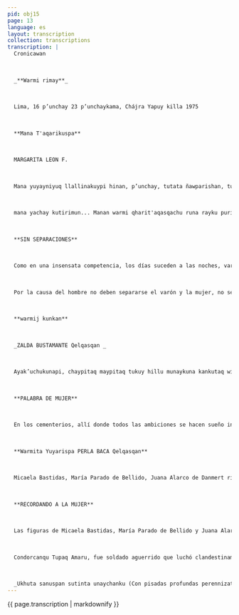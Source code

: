 ```yaml
---
pid: obj15
page: 13
language: es
layout: transcription
collection: transcriptions
transcription: |
  Cronicawan
  
  
  
  _**Warmi rimay**_
  
  
  
  Lima, 16 p’unchay 23 p’unchaykama, Chájra Yapuy killa 1975
  
  
  
  **Mana T'aqarikuspa**
  
  
  
  MARGARITA LEON F.
  
  
  
  Mana yuyayniyuq llallinakuypi hinan, p’unchay, tutata ñawparishan, tuyllan rinku mana wayraq warpisqanta uyarispa; t'aqasqan purinku mana k'iripi samaspa, mana sunqota rikuspa, mana maypi tajyarispa. Manan hayk'aqpas p’unchay, tutanta suyarinchu, manan kushka sayankuchu yupinkumanta rimanankupaq; manan kushkachu kusinkutaq, manataqmi llakiypichu, ch’ullawiqeta waqhanku Kayta hinan, warmi ghari llallinakuypi purinchis, mana kaqtan t'aqarinchis, ch’ulla ñanta rakispanchis. Ima rayku? Tapurinchismi; q’ata sunqoyuq phuyu hinataqmi
  
  
  
  mana yachay kutirimun... Manan warmi qharit'aqasqachu runa rayku purinanku, manan tuta p’unchay hinachu sapaq ñanta purinankuchu. Ch’ullallan kanchis. Yupita, ñanmanta t'aqarisunmanchu; mayuta purisqanmanta, yawarmanta puka kayninta; manama. Hinallataqmi warmi ghari runa rayku ch’ullañanta purinanchis, ch’ullanunawan ch'ulla yupiwan...
  
  
  
  **SIN SEPARACIONES**
  
  
  
  Como en una insensata competencia, los días suceden a las noches, var raudos, urgentes, sin escuchar el trino de los vientos van separados, sin detener se en ninguna herida, sin ver corazón alguno; van sir quietud, sin estada... Jamás el día aguarda a la noche, jamás se detienen juntos para músitar sobre sus huellas; nunca están en el mismo regocijo, ni lloran juntos una misma angustia. En la misma porfía competimos varones mujeres, separamos los inexistente, dividiendo una misma senda. Por qué?. Nos preguntamos; como nube de turbia entraña la misma incertidumbre nos responde...
  
  
  
  Por la causa del hombre no deben separarse el varón y la mujer, no se puede andar por diferentes sendas como el día y la noche. Somos una unidad. Es que se puede separar las huellas del camino, elrio de su lecho, de la sángre su roja concepción; no. De igual manera en la causa del hombre, el varóny la mujer debemos bregar en la misma senda, con el mismo espíritu, con una misma huella... A RA
  
  
  
  **warmij kunkan**
  
  
  
  _ZALDA BUSTAMANTE Qelqasqan _
  
  
  
  Ayak’uchukunapi, chaypitaq maypitaq tukuy hillu munaykuna kankutaq wiñay llanllarij puñuykuna, utaq runaq patankunapi maypitaq chay atoq yuyaychakuqkuna ch’illmiyllapi laq’ochikunku, chirli ñawiyuq warmakuna ruwankutaq qonqay pakasqa llank’anakunata. Chaymi mana warma kayniyuq warma, kay, kay—pujllanan watankuna mana uyarikuq masichakuypa q’enpisqan makinwan maypitaq sapan "kay burguespa uyan chaymanta chay tupukunaq unancha ñeqen. Wambrachakunataq apañku "mana yuyaychana p’achallikunata, puriykacahankutaq, phawankutaq utaq p’itankutaq, muchuypa qatisqan Mana p’unchayninpi chayasqa llakiymanta qollqakuna sapankayninta t'ijraspa makiy hunt'ayraq. Chay Kaq Apu Taripaq sullk’amanta p’atarakuna chaymanta tukuy kamachikuna samanpankupi t'impunku p’atarakunapi wisq’asqa Llamp’u sonqo munaykuna puñuyninmanta mana saphichakug kawsayninpi. Aswan samanpakuymanta tukuy wambrakunaman chaninchay chayachun, manataqcha, kanqachu llakiy khuyapayañachu aswancha imayna kay kamachihunt'ayninku Kanqataqcha chay wambrakuna hunt'asqa kaqtinku, sumajmanta kallpachasqa, tukuymanllipipipijtin, chay Revulusioncha hatunmanta "R samanpayuq ñawpaq ñegen samanpanmanta sumaq allinmanta q’aya watakunaman saphichasqa, ñan Marti nisqaña: "Warmaqa runaq taytansi".
  
  
  
  **PALABRA DE MUJER**
  
  
  
  En los cementerios, allí donde todos las ambiciones se hacen sueño inmarcesible, rosen las plazas públicas donde la cundería diagrama inesperados sortilegios, niños de ojos apagados ejercen los más esotéricos e inesperados oficios. Es la niñez sin infancia, la edad de los juguetes arrugada por la indolente mano de una sociedad donde el personalismo burgués es la cara y el sellode todas las medidas. Los niños llevan inverósimiles atuendos , caminan, corren y/o saltan, azuzados por la misería. Son prematuros bodegones de tristeza volcando su soledad a manos llenas Los códigos de menores y todas las leyes hierven en cada una de sus letras perfectamente cerrados en los libros. Sonnobles sueños sin raices yen lasrealjdad. Aún es preciso que la justicia llegue a todos los niños, no como un acto de compasión sino como un derecho que les asiste. Cuando la infancia sea plena, vital, llena de luces, la Revolución tendrá la "R" mayúscula de su primera letra perfectamente enraízada en el futuro, ya Marti, lo decía: "El niño es la padre del hombre"
  
  
  
  **Warmita Yuyarispa PERLA BACA Qelqasqan**
  
  
  
  Micaela Bastidas, María Parado de Bellido, Juana Alarco de Danmert rijch’ayninkunan, warmiq watan unanchanpuwan, chaypin yuraq urpi rikukushan (chay urpin qasi tiyaypa unanchan), rikukullantaq warmi kaypa unanchanta, purishankun estampilla nisqanchispi qanchis p’unchayña; chaymi estampillas postales sutiyuq riqsikun. Kinsa llaqta masinchis warmikunan kaypaq ajllarisqa kanku, kawsayninkuwan llaqtantinta yachachisqanku¬ rayku. Micaela Bastidas, kay warmin karqan nunanpi aswan ukhu saphikunapi llaqtanchispa qespiyninta khuyaq. Paymi suyanapaq, qespirinapaq ima, ancha kallpayug karqan, paymi chay kallpanta rakiririq. Paymi José Gabrie Kuntur Kanki, Tupaq Amaruq warmin karqan, paymi willay masin karqan, paymi sinchi wallawisa karqan, pakallapi awqaq, kamachispa, purinankupaq qelqata rakirispa, Chaninchaymanta qelqa rakiq; paymi mama, paymi warmi, utispa qhawana warmi; Tupaq -Amuru qosanpa sispallanpin allin rikuna aylluta wiñachirqan. Awqankunaq hawcha kaynintan muchurqan, paykunan llaqta masinchis pa awqankuna karqan, paymi qosanpa sispanpi chakatasqa karqan 1780 watapiraq. Maria Parado de Bellido, ancha llaqtakayniyuq nunayuqmi karqan, paymi Sinchi kayta qhawachiwanchis. Paymi, realista awqanchiskunaq puriyninta willaq llaqta masinchiskunaman, qespiy mit'api. Llaqta masinkunaq sutinta willananpaqmi kamachirqanku, manataqmi payqa ch’ulla sutitapas willanchu. Ayak'uchupi, 1822 watapin chay huchanmanta wañuchirqanJuana Alarco de Danmert, Chili Suyuwan, awqanakuy sasa p’unchaykunapin, awqa tinkuypi k'irisqa runakuna yanapanapaq, hanpina wasita masichaypi pagarichirqan, kaqllataq piñay runakunapaqpas. Paymi llaqta yanapanapaq ch’uya ñankunata purichirqan, hinatan Servicio Socia! del Peru masichayta sayarichiran. Wawakunaq kawsanan paqpas as allintan yanaparikuran.
  
  
  
  **RECORDANDO A LA MUJER**
  
  
  
  Las figuras de Micaela Bastidas, María Parado de Bellido y Juana Alarco de Danmert, así mismo el símbolo que representa el Año Internacional de la Mujer en el que se observa una paloma (símbolo de la paz) y el signo de representa al sexo femenino, empezaron a circula desde hace una semana, como estampillas postales. Tres péruanas dignas de ejemplarizar la actuación de la mujer de nuestra patria han sido las escogidas. Micaela Bastidas fue la mujer que sintió en las mas hondas raíces de su alma, la gesta libertaria. Tenía el poder y la fuerza que infunde la esperanza de la del Perú. libertad. Fue esposa y confidende José Gabriel infancia.
  
  
  
  Condorcanqu Tupaq Amaru, fue soldado aguerrido que luchó clandestinamente dando órdenes, salvoconductos, comisiones, nombramientos de justicia mayor. Fue también madre y esposa admirable, que supo al lado de su esposo sacar adelante una familia ejemExpuesta a toda la crueldad de sus enemigos, enemigos de los patriotas murió descuartizada a lado de su esposo en 1780. María Parado de Bellido, fue mujer de admirable patriotismo, ejemplo fecundo de heroísmo. Era la que advería a losspatriotas los movimientos. de los realistas durante la etapa de la emancipación. La conminaron a que denunciara a los patriotas, más ella nunca denunció a sus compañeros. Murió lada en Ayacucho en Juana Alarco de Danmert, en los difíciles días de la guerra con Chile fue la que fundó, la Sociedad Auxiliadora para atención a los heridos en los hospitales y a los presos. Ella trazó los senderos de una auténticae sistemática ayuda a la sociedad y, es asf como se define el Servicio Social Prestó —además invalorable apoyo asistencial a la
  
  
  
  _Ukhuta sanuspan sutinta unaychanku (Con pisadas profundas perennizaton sus nombres __)_
---
```


{{ page.transcription | markdownify }}
